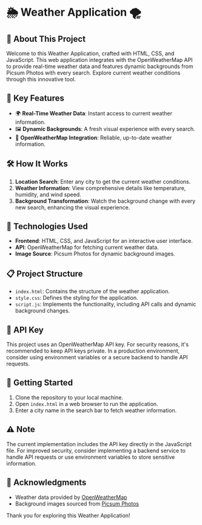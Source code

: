 # 🌦 Weather Application 🌪

## 📝 About This Project

Welcome to this Weather Application, crafted with HTML, CSS, and JavaScript. This web application integrates with the OpenWeatherMap API to provide real-time weather data and features dynamic backgrounds from Picsum Photos with every search. Explore current weather conditions through this innovative tool.

## 🎯 Key Features

* 🌍 **Real-Time Weather Data**: Instant access to current weather information.
* 🖼️ **Dynamic Backgrounds**: A fresh visual experience with every search.
* 📡 **OpenWeatherMap Integration**: Reliable, up-to-date weather information.

## 🛠️ How It Works

1. **Location Search**: Enter any city to get the current weather conditions.
2. **Weather Information**: View comprehensive details like temperature, humidity, and wind speed.
3. **Background Transformation**: Watch the background change with every new search, enhancing the visual experience.

## 🌱 Technologies Used

* **Frontend**: HTML, CSS, and JavaScript for an interactive user interface.
* **API**: OpenWeatherMap for fetching current weather data.
* **Image Source**: Picsum Photos for dynamic background images.

## 📋 Project Structure

- `index.html`: Contains the structure of the weather application.
- `style.css`: Defines the styling for the application.
- `script.js`: Implements the functionality, including API calls and dynamic background changes.

## 🔑 API Key

This project uses an OpenWeatherMap API key. For security reasons, it's recommended to keep API keys private. In a production environment, consider using environment variables or a secure backend to handle API requests.

## 🚀 Getting Started

1. Clone the repository to your local machine.
2. Open `index.html` in a web browser to run the application.
3. Enter a city name in the search bar to fetch weather information.

## ⚠️ Note

The current implementation includes the API key directly in the JavaScript file. For improved security, consider implementing a backend service to handle API requests or use environment variables to store sensitive information.

## 🙏 Acknowledgments

- Weather data provided by [OpenWeatherMap](https://openweathermap.org/)
- Background images sourced from [Picsum Photos](https://picsum.photos/)

Thank you for exploring this Weather Application!
